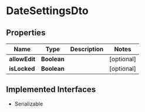 

# DateSettingsDto


## Properties

Name | Type | Description | Notes
------------ | ------------- | ------------- | -------------
**allowEdit** | **Boolean** |  |  [optional]
**isLocked** | **Boolean** |  |  [optional]


## Implemented Interfaces

* Serializable


